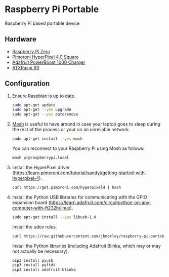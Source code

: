 # Raspberry Pi Portable

Raspberry Pi based portable device

## Hardware

- [Raspberry Pi Zero](https://www.raspberrypi.org/products/raspberry-pi-zero/)
- [Pimoroni HyperPixel 4.0 Square](https://shop.pimoroni.com/products/hyperpixel-4-square?variant=30138251444307)
- [Adafruit PowerBoost 1000 Charger](https://www.adafruit.com/product/2465)
- [ATXRaspi R3](https://lowpowerlab.com/shop/product/91)

## Configuration

1. Ensure Raspbian is up to date.

   ```bash
   sudo apt-get update
   sudo apt-get --yes upgrade
   sudo apt-get --yes autoremove
   ```

2. [Mosh](https://mosh.org/) is useful to have around in case your laptop goes to sleep during the rest of the process or your on an unreliable network.

   ```bash
   sudo apt-get install --yes mosh
   ```

   You can reconnect to your Raspberry Pi using Mosh as follows:
   
   ```bash
   mosh pi@raspberrypi.local
   ```

3. Install the HyperPixel driver (https://learn.pimoroni.com/tutorial/sandyj/getting-started-with-hyperpixel-4).

   ```bash
   curl https://get.pimoroni.com/hyperpixel4 | bash
   ```

4. Install the Python USB libraries for communicating with the GPIO expansion board (https://learn.adafruit.com/circuitpython-on-any-computer-with-ft232h/linux).

   ```bash
   sudo apt-get install --yes libusb-1.0
   ```
   
   Install the udev rules.
   
   ```bash
   curl https://raw.githubusercontent.com/jbmorley/raspberry-pi-portable/main/11-ftdi.rules | sudo tee /etc/udev/rules.d/11-ftdi.rules 
   ```
   
   Install the Python libraries (including Adafruit Blinka, which may or may not actually be necessary).
   
   ```bash
   pip3 install pyusb
   pip3 install pyftdi
   pip3 install adafruit-blinka
   ```


